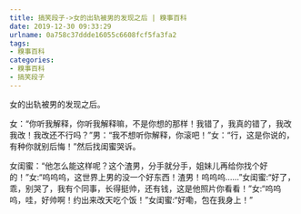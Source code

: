 ```yaml
---
title: 搞笑段子->女的出轨被男的发现之后 | 糗事百科
date: 2019-12-30 09:33:29
urlname: 0a758c37ddde16055c6608fcf5fa3fa2
tags: 
- 糗事百科
categories:
- 糗事百科
- 搞笑段子
---
```

女的出轨被男的发现之后。

女：“你听我解释，你听我解释嘛，不是你想的那样！我错了，我真的错了，我改我改！我改还不行吗？”男：“我不想听你解释，你滚吧！”女：“行，这是你说的，有种你就别后悔！”然后找闺蜜哭诉。

女闺蜜：“他怎么能这样呢？这个渣男，分手就分手，姐妹儿再给你找个好的！”女:“呜呜呜，这世界上男的没一个好东西！渣男！呜呜呜……”女闺蜜:“好了，乖，别哭了，我有个同事，长得挺帅，还有钱，这是他照片你看看！”女:“呜呜呜，哇，好帅啊！约出来改天吃个饭！”女闺蜜:“好嘞，包在我身上！”


